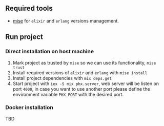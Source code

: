 ## Required tools

- [mise](https://mise.jdx.dev/installing-mise.html) for `elixir` and `erlang` versions management.

## Run project

### Direct installation on host machine

1. Mark project as trusted by `mise` so we can use its functionality, `mise trust`
2. Install required versions of `elixir` and `erlang` with `mise install`
3. Install project dependencies with `mix deps.get`
4. Start project with `iex -S mix phx.server`, web server will be listen on port `4000`, in case you want to use another
   port please define the environment variable `PHX_PORT` with the desired port.

### Docker installation

TBD
